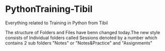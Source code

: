 # PythonTraining-Tibil
Everything related to Training in Python from Tibil

The structure of Folders and Files have benn changed today.The new style consists of Individual folders called Sessions denoted by a number which contains 2 sub folders "Notes" or "Notes&Practice" and "Assignments"
